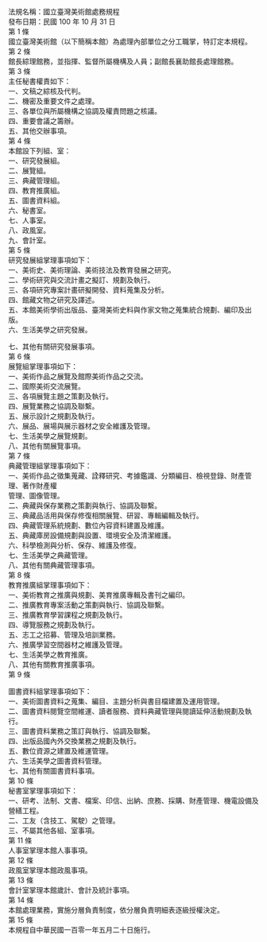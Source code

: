 法規名稱：國立臺灣美術館處務規程  
發布日期：民國 100 年 10 月 31 日  
第 1 條  
國立臺灣美術館（以下簡稱本館）為處理內部單位之分工職掌，特訂定本規程。  
第 2 條  
館長綜理館務，並指揮、監督所屬機構及人員；副館長襄助館長處理館務。  
第 3 條  
主任秘書權責如下：  
一、文稿之綜核及代判。  
二、機密及重要文件之處理。  
三、各單位與所屬機構之協調及權責問題之核議。  
四、重要會議之籌辦。  
五、其他交辦事項。  
第 4 條  
本館設下列組、室：  
一、研究發展組。  
二、展覽組。  
三、典藏管理組。  
四、教育推廣組。  
五、圖書資料組。  
六、秘書室。  
七、人事室。  
八、政風室。  
九、會計室。  
第 5 條  
研究發展組掌理事項如下：  
一、美術史、美術理論、美術技法及教育發展之研究。  
二、學術研究與交流計畫之擬訂、規劃及執行。  
三、各項研究專案計畫研擬開發、資料蒐集及分析。  
四、館藏文物之研究及譯述。  
五、本館美術學術出版品、臺灣美術史料與作家文物之蒐集統合規劃、編印及出版。  
六、生活美學之研究發展。  


七、其他有關研究發展事項。  
第 6 條  
展覽組掌理事項如下：  
一、美術作品之展覽及館際美術作品之交流。  
二、國際美術交流展覽。  
三、各項展覽主題之策劃及執行。  
四、展覽業務之協調及聯繫。  
五、展示設計之規劃及執行。  
六、展品、展場與展示器材之安全維護及管理。  
七、生活美學之展覽規劃。  
八、其他有關展覽事項。  
第 7 條  
典藏管理組掌理事項如下：  
一、美術作品之徵集蒐藏、詮釋研究、考據鑑識、分類編目、檢視登錄、財產管理、著作財產權  
管理、圖像管理。  
二、典藏與保存業務之策劃與執行、協調及聯繫。  
三、典藏品活用與保存修復相關展覽、研習、專輯編輯及執行。  
四、典藏管理系統規劃、數位內容資料建置及維護。  
五、典藏庫房設備規劃與設置、環境安全及清潔維護。  
六、科學檢測與分析、保存、維護及修復。  
七、生活美學之典藏管理。  
八、其他有關典藏管理事項。  
第 8 條  
教育推廣組掌理事項如下：  
一、美術教育之推廣與規劃、美育推廣專輯及書刊之編印。  
二、推廣教育專案活動之策劃與執行、協調及聯繫。  
三、推廣教育學習課程之規劃及執行。  
四、導覽服務之規劃及執行。  
五、志工之招募、管理及培訓業務。  
六、推廣學習空間器材之維護及管理。  
七、生活美學之教育推廣。  
八、其他有關教育推廣事項。  
第 9 條  


圖書資料組掌理事項如下：  
一、美術圖書資料之蒐集、編目、主題分析與書目檔建置及運用管理。  
二、圖書資料閱覽空間維運、讀者服務、資料典藏管理與閱讀延伸活動規劃及執行。  
三、圖書資料業務之策訂與執行、協調及聯繫。  
四、出版品國內外交換業務之規劃及執行。  
五、數位資源之建置及維運管理。  
六、生活美學之圖書資料管理。  
七、其他有關圖書資料事項。  
第 10 條  
秘書室掌理事項如下：  
一、研考、法制、文書、檔案、印信、出納、庶務、採購、財產管理、機電設備及營繕工程。  
二、工友（含技工、駕駛）之管理。  
三、不屬其他各組、室事項。  
第 11 條  
人事室掌理本館人事事項。  
第 12 條  
政風室掌理本館政風事項。  
第 13 條  
會計室掌理本館歲計、會計及統計事項。  
第 14 條  
本館處理業務，實施分層負責制度，依分層負責明細表逐級授權決定。  
第 15 條  
本規程自中華民國一百零一年五月二十日施行。  


